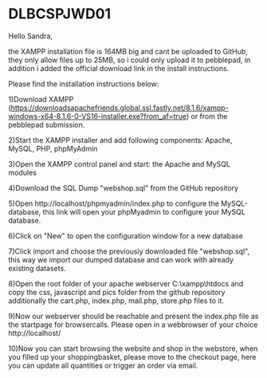 # DLBCSPJWD01

Hello Sandra, 

the XAMPP installation file is 164MB big and cant be uploaded to GitHub, they only allow files up to 25MB, so i could only upload it to pebblepad, in addition i added the official download link in the install instructions.

Please find the installation instructions below: 


1)Download XAMPP (https://downloadsapachefriends.global.ssl.fastly.net/8.1.6/xampp-windows-x64-8.1.6-0-VS16-installer.exe?from_af=true) or from the pebblepad submission. 

2)Start the XAMPP installer and add following components: Apache, MySQL, PHP, phpMyAdmin

3)Open the XAMPP control panel and start: the Apache and MySQL modules

4)Download the SQL Dump "webshop.sql" from the GitHub repository 

5)Open http://localhost/phpmyadmin/index.php to configure the MySQL-database, this link will open your phpMyadmin to configure your MySQL database. 

6)Click on "New" to open the configuration window for a new database

7)Click import and choose the previously downloaded file "webshop.sql", this way we import our dumped database and can work with already existing datasets. 

8)Open the root folder of your apache webserver C:\xampp\htdocs and copy the css, javascript and pics folder from the github repository additionally the cart.php, index.php, mail.php, store.php files to it. 

9)Now our webserver should be reachable and present the index.php file as the startpage for browsercalls. Please open in a webbrowser of your choice http://localhost/

10)Now you can start browsing the website and shop in the webstore, when you filled up your shoppingbasket, please move to the checkout page, here you can update all quantities or trigger an order via email. 
